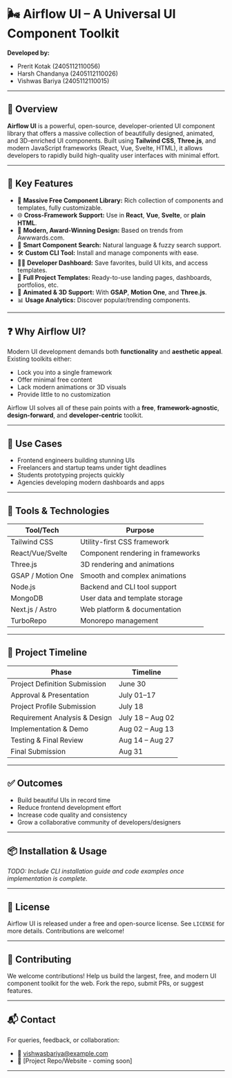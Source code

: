 # 🌬️ Airflow UI – A Universal UI Component Toolkit

**Developed by:**
- Prerit Kotak (2405112110056)
- Harsh Chandanya (2405112110026)
- Vishwas Bariya (2405112110015)

---

## 📌 Overview

**Airflow UI** is a powerful, open-source, developer-oriented UI component library that offers a massive collection of beautifully designed, animated, and 3D-enriched UI components. Built using **Tailwind CSS**, **Three.js**, and modern JavaScript frameworks (React, Vue, Svelte, HTML), it allows developers to rapidly build high-quality user interfaces with minimal effort.

---

## 🎯 Key Features

- 🧩 **Massive Free Component Library:** Rich collection of components and templates, fully customizable.
- 🌐 **Cross-Framework Support:** Use in **React**, **Vue**, **Svelte**, or **plain HTML**.
- 🎨 **Modern, Award-Winning Design:** Based on trends from Awwwards.com.
- 🧠 **Smart Component Search:** Natural language & fuzzy search support.
- 🛠️ **Custom CLI Tool:** Install and manage components with ease.
- 🧑‍💻 **Developer Dashboard:** Save favorites, build UI kits, and access templates.
- 🧾 **Full Project Templates:** Ready-to-use landing pages, dashboards, portfolios, etc.
- 🎥 **Animated & 3D Support:** With **GSAP**, **Motion One**, and **Three.js**.
- 📊 **Usage Analytics:** Discover popular/trending components.

---

## ❓ Why Airflow UI?

Modern UI development demands both **functionality** and **aesthetic appeal**. Existing toolkits either:
- Lock you into a single framework
- Offer minimal free content
- Lack modern animations or 3D visuals
- Provide little to no customization

Airflow UI solves all of these pain points with a **free**, **framework-agnostic**, **design-forward**, and **developer-centric** toolkit.

---

## 🚀 Use Cases

- Frontend engineers building stunning UIs
- Freelancers and startup teams under tight deadlines
- Students prototyping projects quickly
- Agencies developing modern dashboards and apps

---

## 🔧 Tools & Technologies

| Tool/Tech       | Purpose                            |
|----------------|-------------------------------------|
| Tailwind CSS    | Utility-first CSS framework         |
| React/Vue/Svelte| Component rendering in frameworks   |
| Three.js        | 3D rendering and animations         |
| GSAP / Motion One | Smooth and complex animations     |
| Node.js         | Backend and CLI tool support        |
| MongoDB         | User data and template storage      |
| Next.js / Astro | Web platform & documentation        |
| TurboRepo       | Monorepo management                 |

---

## 📅 Project Timeline

| Phase                          | Timeline         |
|--------------------------------|------------------|
| Project Definition Submission  | June 30          |
| Approval & Presentation        | July 01–17       |
| Project Profile Submission     | July 18          |
| Requirement Analysis & Design  | July 18 – Aug 02 |
| Implementation & Demo          | Aug 02 – Aug 13  |
| Testing & Final Review         | Aug 14 – Aug 27  |
| Final Submission               | Aug 31           |

---

## ✅ Outcomes

- Build beautiful UIs in record time
- Reduce frontend development effort
- Increase code quality and consistency
- Grow a collaborative community of developers/designers

---

## 📦 Installation & Usage

_TODO: Include CLI installation guide and code examples once implementation is complete._

---

## 📝 License

Airflow UI is released under a free and open-source license. See `LICENSE` for more details. Contributions are welcome!

---

## 🤝 Contributing

We welcome contributions! Help us build the largest, free, and modern UI component toolkit for the web. Fork the repo, submit PRs, or suggest features.

---

## 📬 Contact

For queries, feedback, or collaboration:

- 📧 vishwasbariya@example.com
- 🔗 [Project Repo/Website - coming soon]

---